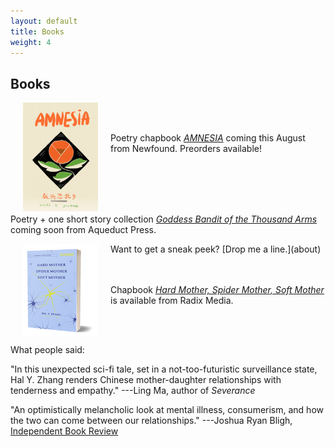 ```yaml
---
layout: default
title: Books
weight: 4
---
```


Books
-------

<div style="float:left; margin:0 20px;"><a href="https://newfound.org/product-category/print/chapbooks/poetry/hal-y-zhang/"><img src="assets/amnesia.jpg" style="width:120px;"></a></div><div>
<br><br><p>Poetry chapbook <a href="https://newfound.org/product-category/print/chapbooks/poetry/hal-y-zhang/"><em>AMNESIA</em></a> coming this August from Newfound. Preorders available!</p></div>
<br><br>
<br><br>
<p>Poetry + one short story collection <a href="http://www.aqueductpress.com/forthcoming-pubs.php"><em>Goddess Bandit of the Thousand Arms</em></a> coming soon from Aqueduct Press.</p>
Want to get a sneak peek? [Drop me a line.](about)


<div style="float:left; margin:0 20px;"><img src="assets/book.png" style="width:120px; height:149px;"></div><div>
<br><br><p>Chapbook <a href="https://radixmedia.org/product/hard-mother-by-hal-y-zhang/"><em>Hard Mother, Spider Mother, Soft Mother</em></a> is available from Radix Media.</p></div>
<br><br>
<p>

What people said:</p>

"In this unexpected sci-fi tale, set in a not-too-futuristic surveillance state, Hal Y. Zhang renders Chinese mother-daughter relationships with tenderness and empathy." ---Ling Ma, author of _Severance_

"An optimistically melancholic look at mental illness, consumerism, and how the two can come between our relationships." ---Joshua Ryan Bligh, <a href="https://independentbookreview.com/2020/03/05/hard-mother-spider-mother-soft-mother/">Independent Book Review</a>
